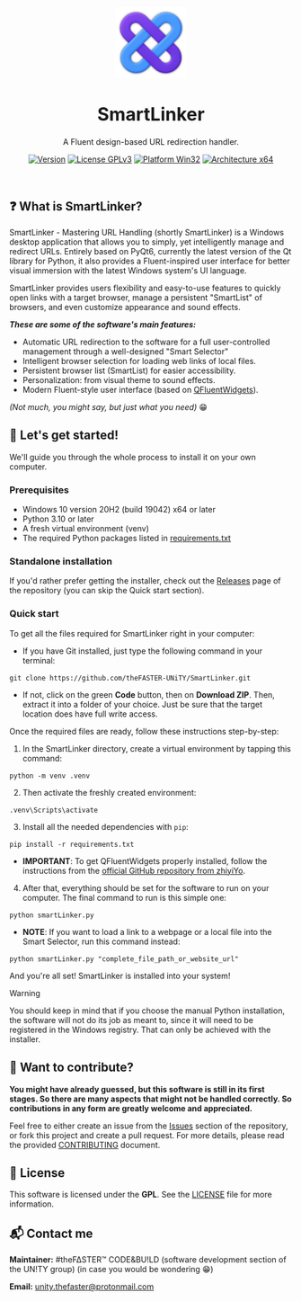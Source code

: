 <p align="center">
  <img width="25%" align="center" src="https://github.com/theFASTER-UNiTY/SmartLinker/blob/master/resources/images/icons/png/icon_shadow_1.png?raw=true" alt="logo">
</p>
<h1 align="center" style="font-size: 32px">
  SmartLinker
</h1>
<p align="center">
  A Fluent design-based URL redirection handler.
</p>

<div align="center">

[![Version](https://img.shields.io/badge/Version-1.0.0-color)]()
[![License GPLv3](https://img.shields.io/badge/License-GPLv3-8a2be2)](LICENSE)
[![Platform Win32](https://img.shields.io/badge/Platform-Windows-2196f3)]()
[![Architecture x64](https://img.shields.io/badge/Architecture-64--bit-fcaf00)]()

</div>

<br>

## ❓ What is SmartLinker?

SmartLinker - Mastering URL Handling (shortly SmartLinker) is a Windows desktop application that allows you to simply, yet intelligently manage and redirect URLs. Entirely based on PyQt6, currently the latest version of the Qt library for Python, it also provides a Fluent-inspired user interface for better visual immersion with the latest Windows system's UI language.

SmartLinker provides users flexibility and easy-to-use features to quickly open links with a target browser, manage a persistent "SmartList" of browsers, and even customize appearance and sound effects.

***These are some of the software's main features:***
- Automatic URL redirection to the software for a full user-controlled management through a well-designed "Smart Selector"
- Intelligent browser selection for loading web links of local files.
- Persistent browser list (SmartList) for easier accessibility.
- Personalization: from visual theme to sound effects.
- Modern Fluent-style user interface (based on <a href="https://github.com/zhiyiYo/PyQt-Fluent-Widgets">QFluentWidgets</a>).

*(Not much, you might say, but just what you need)* 😁

## 🏃 Let's get started!

We'll guide you through the whole process to install it on your own computer.

### Prerequisites
- Windows 10 version 20H2 (build 19042) x64 or later
- Python 3.10 or later
- A fresh virtual environment (venv)
- The required Python packages listed in <a href="requirements.txt">requirements.txt</a>

### Standalone installation
If you'd rather prefer getting the installer, check out the [Releases](https://github.com/theFASTER-UNiTY/SmartLinker/releases) page of the repository (you can skip the Quick start section).

### Quick start
To get all the files required for SmartLinker right in your computer:

- If you have Git installed, just type the following command in your terminal:
```shell
git clone https://github.com/theFASTER-UNiTY/SmartLinker.git
```
- If not, click on the green **Code** button, then on **Download ZIP**. Then, extract it into a folder of your choice. Just be sure that the target location does have full write access.

Once the required files are ready, follow these instructions step-by-step:

1. In the SmartLinker directory, create a virtual environment by tapping this command:
```shell
python -m venv .venv
```
2. Then activate the freshly created environment:
```shell
.venv\Scripts\activate
```
3. Install all the needed dependencies with `pip`:
```shell
pip install -r requirements.txt
```
- **IMPORTANT**: To get QFluentWidgets properly installed, follow the instructions from the [official GitHub repository from zhiyiYo](https://github.com/zhiyiYo/PyQt-Fluent-Widgets).
4. After that, everything should be set for the software to run on your computer. The final command to run is this simple one:
```shell
python smartLinker.py
```
* **NOTE**: If you want to load a link to a webpage or a local file into the Smart Selector, run this command instead:
```shell
python smartLinker.py "complete_file_path_or_website_url"
```

And you're all set! SmartLinker is installed into your system!

> [!Warning]
> You should keep in mind that if you choose the manual Python installation, the software will not do its job as meant to, since it will need to be registered in the Windows registry. That can only be achieved with the installer.

## 🤝 Want to contribute?
**You might have already guessed, but this software is still in its first stages. So there are many aspects that might not be handled correctly.
So contributions in any form are greatly welcome and appreciated.**

Feel free to either create an issue from the [Issues](https://github.com/theFASTER-UNiTY/SmartLinker) section of the repository, or fork this project and create a pull request. For more details, please read the provided [CONTRIBUTING](CONTRIBUTING) document.

## 📜 License
This software is licensed under the **GPL**. See the [LICENSE](LICENSE) file for more information.

## 📬 Contact me
**Maintainer:** #theF∆STER™ CODE&BU!LD (software development section of the UN!TY group) (in case you would be wondering 😁)

**Email:** unity.thefaster@protonmail.com
